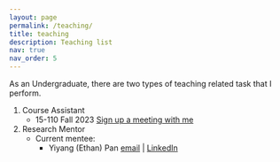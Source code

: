 ```yaml
---
layout: page
permalink: /teaching/
title: teaching
description: Teaching list
nav: true
nav_order: 5
---
```


As an Undergraduate, there are two types of teaching related task that I perform.

1. Course Assistant
    - 15-110 Fall 2023 [Sign up a meeting with me](https://calendar.app.google/8wxbBXfGoaTB2UpGA)
2. Research Mentor
    - Current mentee:
        - Yiyang (Ethan) Pan [email](ypan36@u.rochester.edu) | [LinkedIn](https://www.linkedin.com/in/ethan-pan-65b27a288/)